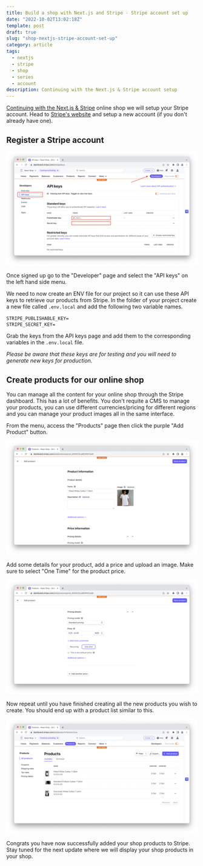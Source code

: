 ```yaml
---
title: Build a shop with Next.js and Stripe - Stripe account set up
date: "2022-10-02T13:02:18Z"
template: post
draft: true
slug: "shop-nextjs-stripe-account-set-up"
category: article
tags:
  - nextjs
  - stripe
  - shop
  - series
  - account
description: Continuing with the Next.js & Stripe account setup
---
```


[Continuing with the Next.js & Stripe](https://andrewford.co.nz/articles/shop-nextjs-stripe-introduction/) online shop we will setup your Stripe account. Head to [Stripe's website](https://dashboard.stripe.com/register) and setup a new account (if you don't already have one).

## Register a Stripe account

![Stripe Developers API keys page](stripe-api-page.png)

Once signed up go to the "Developer" page and select the "API keys" on the left hand side menu.

We need to now create an ENV file for our project so it can use these API keys to retrieve our products from Stripe. In the folder of your project create a new file called `.env.local` and add the following two variable names.

```
STRIPE_PUBLISHABLE_KEY=
STRIPE_SECRET_KEY=
```

Grab the keys from the API keys page and add them to the corresponding variables in the `.env.local` file.

_Please be aware that these keys are for testing and you will need to generate new keys for production._

## Create products for our online shop

You can manage all the content for your online shop through the Stripe dashboard. This has a lot of benefits. You don't requite a CMS to manage your products, you can use different currencies/pricing for different regions and you can manage your product images all in the same interface.

From the menu, access the "Products" page then click the purple "Add Product" button.

![Product information form](add-product-stripe.png)

Add some details for your product, add a price and upload an image. Make sure to select "One Time" for the product price.

![Product One Time price](product-one-time-price.png)

Now repeat until you have finished creating all the new products you wish to create. You should end up with a product list similar to this.

![List of products on Stripe](stripe-products-list.png)

Congrats you have now successfully added your shop products to Stripe. Stay tuned for the next update where we will display your shop products in your shop.
